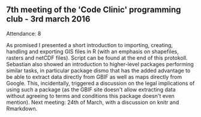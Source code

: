 7th meeting of the 'Code Clinic' programming club - 3rd march 2016
----

Attendance: 8

As promised I presented a short introduction to importing, creating, handling and exporting GIS files in R (with an emphasis on shapefiles, rasters and netCDF files). Script can be found at the end of this protokoll. Sebastian also showed an introduction to higher-level packages performing similar tasks, in particular package dismo that has the added advantage to be able to extract data directly from GBIF as well as maps directly from Google. This, incidentally, triggered a discussion on the legal implications of using such a package (as the GBIF site doesn't allow extracting data without agreeing to terms and conditions this package doesn't even mention).
Next meeting: 24th of March, with a discussion on knitr and Rmarkdown.